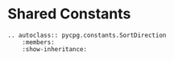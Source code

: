 # Shared Constants

```{eval-rst}
.. autoclass:: pycpg.constants.SortDirection
    :members:
    :show-inheritance:
```
